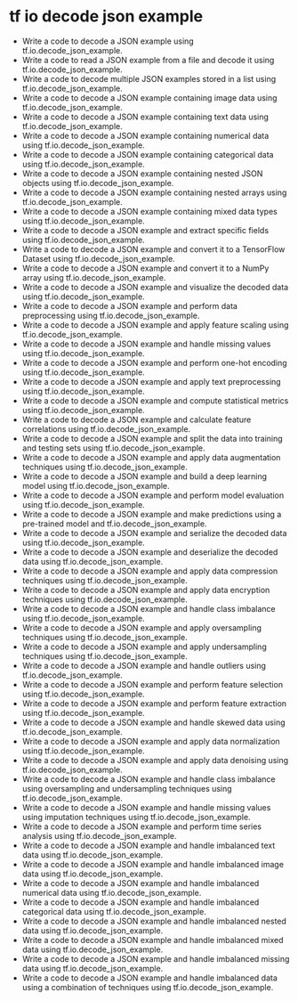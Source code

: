 # tf io decode json example

- Write a code to decode a JSON example using tf.io.decode_json_example.
- Write a code to read a JSON example from a file and decode it using tf.io.decode_json_example.
- Write a code to decode multiple JSON examples stored in a list using tf.io.decode_json_example.
- Write a code to decode a JSON example containing image data using tf.io.decode_json_example.
- Write a code to decode a JSON example containing text data using tf.io.decode_json_example.
- Write a code to decode a JSON example containing numerical data using tf.io.decode_json_example.
- Write a code to decode a JSON example containing categorical data using tf.io.decode_json_example.
- Write a code to decode a JSON example containing nested JSON objects using tf.io.decode_json_example.
- Write a code to decode a JSON example containing nested arrays using tf.io.decode_json_example.
- Write a code to decode a JSON example containing mixed data types using tf.io.decode_json_example.
- Write a code to decode a JSON example and extract specific fields using tf.io.decode_json_example.
- Write a code to decode a JSON example and convert it to a TensorFlow Dataset using tf.io.decode_json_example.
- Write a code to decode a JSON example and convert it to a NumPy array using tf.io.decode_json_example.
- Write a code to decode a JSON example and visualize the decoded data using tf.io.decode_json_example.
- Write a code to decode a JSON example and perform data preprocessing using tf.io.decode_json_example.
- Write a code to decode a JSON example and apply feature scaling using tf.io.decode_json_example.
- Write a code to decode a JSON example and handle missing values using tf.io.decode_json_example.
- Write a code to decode a JSON example and perform one-hot encoding using tf.io.decode_json_example.
- Write a code to decode a JSON example and apply text preprocessing using tf.io.decode_json_example.
- Write a code to decode a JSON example and compute statistical metrics using tf.io.decode_json_example.
- Write a code to decode a JSON example and calculate feature correlations using tf.io.decode_json_example.
- Write a code to decode a JSON example and split the data into training and testing sets using tf.io.decode_json_example.
- Write a code to decode a JSON example and apply data augmentation techniques using tf.io.decode_json_example.
- Write a code to decode a JSON example and build a deep learning model using tf.io.decode_json_example.
- Write a code to decode a JSON example and perform model evaluation using tf.io.decode_json_example.
- Write a code to decode a JSON example and make predictions using a pre-trained model and tf.io.decode_json_example.
- Write a code to decode a JSON example and serialize the decoded data using tf.io.decode_json_example.
- Write a code to decode a JSON example and deserialize the decoded data using tf.io.decode_json_example.
- Write a code to decode a JSON example and apply data compression techniques using tf.io.decode_json_example.
- Write a code to decode a JSON example and apply data encryption techniques using tf.io.decode_json_example.
- Write a code to decode a JSON example and handle class imbalance using tf.io.decode_json_example.
- Write a code to decode a JSON example and apply oversampling techniques using tf.io.decode_json_example.
- Write a code to decode a JSON example and apply undersampling techniques using tf.io.decode_json_example.
- Write a code to decode a JSON example and handle outliers using tf.io.decode_json_example.
- Write a code to decode a JSON example and perform feature selection using tf.io.decode_json_example.
- Write a code to decode a JSON example and perform feature extraction using tf.io.decode_json_example.
- Write a code to decode a JSON example and handle skewed data using tf.io.decode_json_example.
- Write a code to decode a JSON example and apply data normalization using tf.io.decode_json_example.
- Write a code to decode a JSON example and apply data denoising using tf.io.decode_json_example.
- Write a code to decode a JSON example and handle class imbalance using oversampling and undersampling techniques using tf.io.decode_json_example.
- Write a code to decode a JSON example and handle missing values using imputation techniques using tf.io.decode_json_example.
- Write a code to decode a JSON example and perform time series analysis using tf.io.decode_json_example.
- Write a code to decode a JSON example and handle imbalanced text data using tf.io.decode_json_example.
- Write a code to decode a JSON example and handle imbalanced image data using tf.io.decode_json_example.
- Write a code to decode a JSON example and handle imbalanced numerical data using tf.io.decode_json_example.
- Write a code to decode a JSON example and handle imbalanced categorical data using tf.io.decode_json_example.
- Write a code to decode a JSON example and handle imbalanced nested data using tf.io.decode_json_example.
- Write a code to decode a JSON example and handle imbalanced mixed data using tf.io.decode_json_example.
- Write a code to decode a JSON example and handle imbalanced missing data using tf.io.decode_json_example.
- Write a code to decode a JSON example and handle imbalanced data using a combination of techniques using tf.io.decode_json_example.
